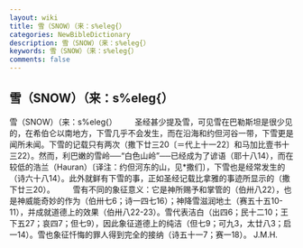 ```yaml
---
layout: wiki
title: 雪（SNOW）（来：s%eleg{）
categories: NewBibleDictionary
description: 雪（SNOW）（来：s%eleg{）
keywords: 雪（SNOW）（来：s%eleg{）
comments: false
---
```


## 雪（SNOW）（来：s%eleg{）



雪（SNOW）（来：s%eleg{）
　　圣经甚少提及雪，可见雪在巴勒斯坦是很少见的，在希伯仑以南地方，下雪几乎不会发生，而在沿海和约但河谷一带，下雪更是闻所未闻。下雪的记载只有两次（撒下廿三20〔＝代上十一22〕和马加比壹书十三22）。然而，利巴嫩的雪岭──“白色山岭”──已经成为了谚语（耶十八14），而在较低的浩兰（Hauran）〔译注：约但河东的山，见*撒们〕，下雪也是经常发生的（诗六十八14）。此外就鲜有下雪的事，正如圣经记载比拿雅的事迹所显示的（撒下廿三20）。
　　雪有不同的象征意义：它是神所赐予和掌管的（伯卅八22），也是神威能奇妙的作为（伯卅七6；诗一四七16）；神降雪滋润地土（赛五十五10-11），并成就道德上的效果（伯卅八22-23）。雪代表洁白（出四6；民十二10；王下五27；哀四7；但七9），因此象征道德上的纯洁（但七9；可九3，太廿八3；启一14）。雪也象征忏悔的罪人得到完全的接纳（诗五十一7；赛一18）。
J.M.H.




